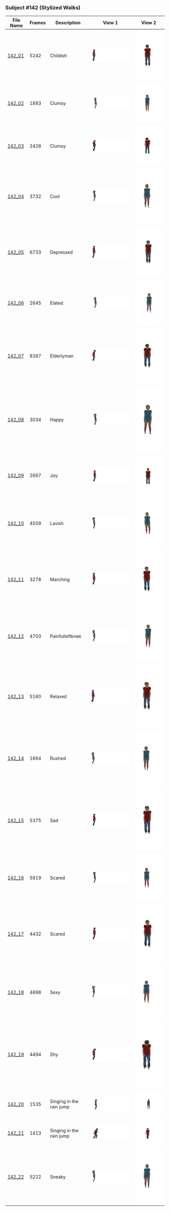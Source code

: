 ### Subject #142 (Stylized Walks)
|File Name|Frames|Description|View 1|View 2|
|-|-|-|-|-|
|[142_01](https://github.com/Shriinivas/cmubvh/raw/main/Sequence-141-144/142/Data/142_01.zip)|5242|Childish|<img src="https://github.com/Shriinivas/cmubvhgifs/blob/main/Sequence-141-144/142/142_01_0.gif"/>|<img src="https://github.com/Shriinivas/cmubvhgifs/blob/main/Sequence-141-144/142/142_01_1.gif"/>|
|[142_02](https://github.com/Shriinivas/cmubvh/raw/main/Sequence-141-144/142/Data/142_02.zip)|1883|Clumsy|<img src="https://github.com/Shriinivas/cmubvhgifs/blob/main/Sequence-141-144/142/142_02_0.gif"/>|<img src="https://github.com/Shriinivas/cmubvhgifs/blob/main/Sequence-141-144/142/142_02_1.gif"/>|
|[142_03](https://github.com/Shriinivas/cmubvh/raw/main/Sequence-141-144/142/Data/142_03.zip)|2428|Clumsy|<img src="https://github.com/Shriinivas/cmubvhgifs/blob/main/Sequence-141-144/142/142_03_0.gif"/>|<img src="https://github.com/Shriinivas/cmubvhgifs/blob/main/Sequence-141-144/142/142_03_1.gif"/>|
|[142_04](https://github.com/Shriinivas/cmubvh/raw/main/Sequence-141-144/142/Data/142_04.zip)|3732|Cool|<img src="https://github.com/Shriinivas/cmubvhgifs/blob/main/Sequence-141-144/142/142_04_0.gif"/>|<img src="https://github.com/Shriinivas/cmubvhgifs/blob/main/Sequence-141-144/142/142_04_1.gif"/>|
|[142_05](https://github.com/Shriinivas/cmubvh/raw/main/Sequence-141-144/142/Data/142_05.zip)|6733|Depressed|<img src="https://github.com/Shriinivas/cmubvhgifs/blob/main/Sequence-141-144/142/142_05_0.gif"/>|<img src="https://github.com/Shriinivas/cmubvhgifs/blob/main/Sequence-141-144/142/142_05_1.gif"/>|
|[142_06](https://github.com/Shriinivas/cmubvh/raw/main/Sequence-141-144/142/Data/142_06.zip)|2645|Elated|<img src="https://github.com/Shriinivas/cmubvhgifs/blob/main/Sequence-141-144/142/142_06_0.gif"/>|<img src="https://github.com/Shriinivas/cmubvhgifs/blob/main/Sequence-141-144/142/142_06_1.gif"/>|
|[142_07](https://github.com/Shriinivas/cmubvh/raw/main/Sequence-141-144/142/Data/142_07.zip)|8387|Elderlyman|<img src="https://github.com/Shriinivas/cmubvhgifs/blob/main/Sequence-141-144/142/142_07_0.gif"/>|<img src="https://github.com/Shriinivas/cmubvhgifs/blob/main/Sequence-141-144/142/142_07_1.gif"/>|
|[142_08](https://github.com/Shriinivas/cmubvh/raw/main/Sequence-141-144/142/Data/142_08.zip)|3034|Happy|<img src="https://github.com/Shriinivas/cmubvhgifs/blob/main/Sequence-141-144/142/142_08_0.gif"/>|<img src="https://github.com/Shriinivas/cmubvhgifs/blob/main/Sequence-141-144/142/142_08_1.gif"/>|
|[142_09](https://github.com/Shriinivas/cmubvh/raw/main/Sequence-141-144/142/Data/142_09.zip)|2667|Joy|<img src="https://github.com/Shriinivas/cmubvhgifs/blob/main/Sequence-141-144/142/142_09_0.gif"/>|<img src="https://github.com/Shriinivas/cmubvhgifs/blob/main/Sequence-141-144/142/142_09_1.gif"/>|
|[142_10](https://github.com/Shriinivas/cmubvh/raw/main/Sequence-141-144/142/Data/142_10.zip)|4509|Lavish|<img src="https://github.com/Shriinivas/cmubvhgifs/blob/main/Sequence-141-144/142/142_10_0.gif"/>|<img src="https://github.com/Shriinivas/cmubvhgifs/blob/main/Sequence-141-144/142/142_10_1.gif"/>|
|[142_11](https://github.com/Shriinivas/cmubvh/raw/main/Sequence-141-144/142/Data/142_11.zip)|3278|Marching|<img src="https://github.com/Shriinivas/cmubvhgifs/blob/main/Sequence-141-144/142/142_11_0.gif"/>|<img src="https://github.com/Shriinivas/cmubvhgifs/blob/main/Sequence-141-144/142/142_11_1.gif"/>|
|[142_12](https://github.com/Shriinivas/cmubvh/raw/main/Sequence-141-144/142/Data/142_12.zip)|4703|Painfulleftknee|<img src="https://github.com/Shriinivas/cmubvhgifs/blob/main/Sequence-141-144/142/142_12_0.gif"/>|<img src="https://github.com/Shriinivas/cmubvhgifs/blob/main/Sequence-141-144/142/142_12_1.gif"/>|
|[142_13](https://github.com/Shriinivas/cmubvh/raw/main/Sequence-141-144/142/Data/142_13.zip)|5160|Relaxed|<img src="https://github.com/Shriinivas/cmubvhgifs/blob/main/Sequence-141-144/142/142_13_0.gif"/>|<img src="https://github.com/Shriinivas/cmubvhgifs/blob/main/Sequence-141-144/142/142_13_1.gif"/>|
|[142_14](https://github.com/Shriinivas/cmubvh/raw/main/Sequence-141-144/142/Data/142_14.zip)|1664|Rushed|<img src="https://github.com/Shriinivas/cmubvhgifs/blob/main/Sequence-141-144/142/142_14_0.gif"/>|<img src="https://github.com/Shriinivas/cmubvhgifs/blob/main/Sequence-141-144/142/142_14_1.gif"/>|
|[142_15](https://github.com/Shriinivas/cmubvh/raw/main/Sequence-141-144/142/Data/142_15.zip)|5375|Sad|<img src="https://github.com/Shriinivas/cmubvhgifs/blob/main/Sequence-141-144/142/142_15_0.gif"/>|<img src="https://github.com/Shriinivas/cmubvhgifs/blob/main/Sequence-141-144/142/142_15_1.gif"/>|
|[142_16](https://github.com/Shriinivas/cmubvh/raw/main/Sequence-141-144/142/Data/142_16.zip)|5819|Scared|<img src="https://github.com/Shriinivas/cmubvhgifs/blob/main/Sequence-141-144/142/142_16_0.gif"/>|<img src="https://github.com/Shriinivas/cmubvhgifs/blob/main/Sequence-141-144/142/142_16_1.gif"/>|
|[142_17](https://github.com/Shriinivas/cmubvh/raw/main/Sequence-141-144/142/Data/142_17.zip)|4432|Scared|<img src="https://github.com/Shriinivas/cmubvhgifs/blob/main/Sequence-141-144/142/142_17_0.gif"/>|<img src="https://github.com/Shriinivas/cmubvhgifs/blob/main/Sequence-141-144/142/142_17_1.gif"/>|
|[142_18](https://github.com/Shriinivas/cmubvh/raw/main/Sequence-141-144/142/Data/142_18.zip)|4898|Sexy|<img src="https://github.com/Shriinivas/cmubvhgifs/blob/main/Sequence-141-144/142/142_18_0.gif"/>|<img src="https://github.com/Shriinivas/cmubvhgifs/blob/main/Sequence-141-144/142/142_18_1.gif"/>|
|[142_19](https://github.com/Shriinivas/cmubvh/raw/main/Sequence-141-144/142/Data/142_19.zip)|4494|Shy|<img src="https://github.com/Shriinivas/cmubvhgifs/blob/main/Sequence-141-144/142/142_19_0.gif"/>|<img src="https://github.com/Shriinivas/cmubvhgifs/blob/main/Sequence-141-144/142/142_19_1.gif"/>|
|[142_20](https://github.com/Shriinivas/cmubvh/raw/main/Sequence-141-144/142/Data/142_20.zip)|1535|Singing in the rain jump|<img src="https://github.com/Shriinivas/cmubvhgifs/blob/main/Sequence-141-144/142/142_20_0.gif"/>|<img src="https://github.com/Shriinivas/cmubvhgifs/blob/main/Sequence-141-144/142/142_20_1.gif"/>|
|[142_21](https://github.com/Shriinivas/cmubvh/raw/main/Sequence-141-144/142/Data/142_21.zip)|1413|Singing in the rain jump|<img src="https://github.com/Shriinivas/cmubvhgifs/blob/main/Sequence-141-144/142/142_21_0.gif"/>|<img src="https://github.com/Shriinivas/cmubvhgifs/blob/main/Sequence-141-144/142/142_21_1.gif"/>|
|[142_22](https://github.com/Shriinivas/cmubvh/raw/main/Sequence-141-144/142/Data/142_22.zip)|5222|Sneaky|<img src="https://github.com/Shriinivas/cmubvhgifs/blob/main/Sequence-141-144/142/142_22_0.gif"/>|<img src="https://github.com/Shriinivas/cmubvhgifs/blob/main/Sequence-141-144/142/142_22_1.gif"/>|
